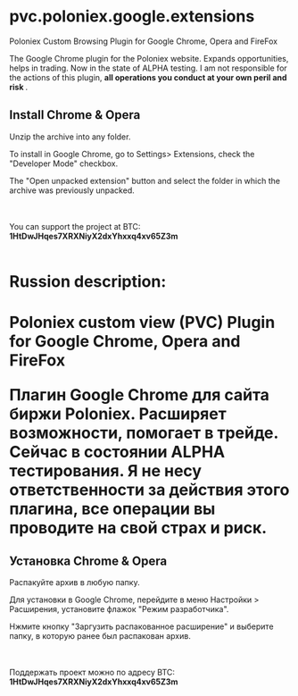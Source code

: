 # pvc.poloniex.google.extensions
Poloniex Custom Browsing Plugin for Google Chrome, Opera and FireFox

The Google Chrome plugin for the Poloniex website. Expands opportunities, helps in trading. Now in the state of ALPHA testing.
I am not responsible for the actions of this plugin, <b> all operations you conduct at your own peril and risk </b>.

<h2> Install Chrome & Opera </h2>

Unzip the archive into any folder.

To install in Google Chrome, go to Settings> Extensions, check the "Developer Mode" checkbox.

The "Open unpacked extension" button and select the folder in which the archive was previously unpacked.

<br>
<br>
You can support the project at BTC: <br> <b> 1HtDwJHqes7XRXNiyX2dxYhxxq4xv65Z3m </b>

<br>
<br>

<h1> Russion description:<h1>
Poloniex custom view (PVC) Plugin for Google Chrome, Opera and FireFox

Плагин Google Chrome для сайта биржи Poloniex. Расширяет возможности, помогает в трейде. Сейчас в состоянии ALPHA тестирования. 
Я не несу ответственности за действия этого плагина, <b>все операции вы проводите на свой страх и риск</b>.

<h2>Установка Chrome & Opera</h2>

Распакуйте архив в любую папку.

Для установки в Google Chrome, перейдите в меню Настройки > Расширения, установите флажок "Режим разработчика". 

Нжмите кнопку "Заргузить распакованное расширение" и выберите папку, в которую ранее был распакован архив.

<br>
<br>
Поддержать проект можно по адресу BTC:<br> <b>1HtDwJHqes7XRXNiyX2dxYhxxq4xv65Z3m</b>
